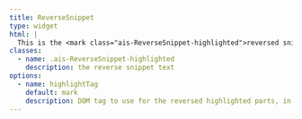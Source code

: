 ```yaml
---
title: ReverseSnippet
type: widget
html: |
  This is the <mark class="ais-ReverseSnippet-highlighted">reversed snippet text</mark>
classes:
  - name: .ais-ReverseSnippet-highlighted
    description: the reverse snippet text
options:
  - name: highlightTag
    default: mark
    description: DOM tag to use for the reversed highlighted parts, in addition to the classes
---
```

